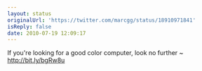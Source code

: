 ```yaml
---
layout: status
originalUrl: 'https://twitter.com/marcgg/status/18910971841'
isReply: false
date: 2010-07-19 12:09:17
---
```


If you're looking for a good color computer, look no further ~ http://bit.ly/bgRw8u
